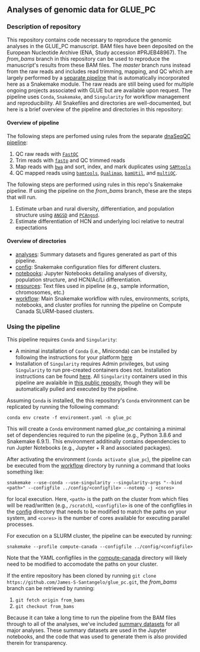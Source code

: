 ## Analyses of genomic data for GLUE_PC

### Description of repository

This repository contains code necessary to reproduce the genomic analyses in the GLUE_PC manuscript. BAM files have been deposited on the European Nucleotide Archive (ENA, Study accession #PRJEB48967). The *from_bams* branch in this repository can be used to reproduce the manuscript's results from these BAM files. The _master_ branch runs instead from the raw reads and includes read trimming, mapping, and QC which are largely performed by a [separate pipeline](https://github.com/James-S-Santangelo/glue_dnaSeqQC) that is automatically incorporated here as a Snakemake module. The raw reads are still being used for multiple ongoing projects associated with GLUE but are available upon request. The pipeline uses `Conda`, `Snakemake`, and `Singularity` for workflow management and reproducibility. All Snakefiles and directories are well-documented, but here is a brief overview of the pipeline and directories in this repository:

#### Overview of pipeline

The following steps are perfomed using rules from the separate [dnaSeqQC pipeline](https://github.com/James-S-Santangelo/glue_dnaSeqQC):

1. QC raw reads with [`FastQC`](https://github.com/s-andrews/FastQC)
2. Trim reads with [`fastp`](https://github.com/OpenGene/fastp) and QC trimmed reads
3. Map reads with [`bwa`](https://github.com/lh3/bwa) and sort, index, and mark duplicates using [`SAMtools`](https://github.com/samtools)
4. QC mapped reads using [`bamtools`](https://github.com/pezmaster31/bamtools), [`Qualimap`](http://qualimap.conesalab.org/), [`bamUtil`](https://github.com/statgen/bamUtil), and [`multiQC`](https://github.com/ewels/MultiQC).

The following steps are performed using rules in this repo's Snakemake pipeline. If using the pipeline on the *from_bams* branch, these are the steps that will run.

1. Estimate urban and rural diversity, differentiation, and population structure using [`ANGSD`](https://github.com/ANGSD/angsd) and [`PCAngsd`](https://github.com/Rosemeis/pcangsd).
2. Estimate differentiation of HCN and underlying loci relative to neutral expectations

#### Overview of directories

- [analyses](./analyses): Summary datasets and figures generated as part of this pipeline.
- [config](./config): Snakemake configuration files for different clusters.
- [notebooks](./notebooks): Jupyter Notebooks detailing analyses of diversity, population structure, and HCN/Ac/Li differentiation.
- [resources](./resources): Text files used in pipeline (e.g., sample information, chromosomes, etc.)
- [workflow](./workflow): Main Snakemake workflow with rules, environments, scripts, notebooks, and cluster profiles for running the pipeline on Compute Canada SLURM-based clusters.

### Using the pipeline

This pipeline requires `Conda` and `Singularity`:

- A minimal installation of `Conda` (i.e., Miniconda) can be installed by following the instructions for your platform [here](https://docs.conda.io/projects/conda/en/latest/user-guide/install/index.html)
- Installation of `Singularity` requires Admin privileges, but using `Singularity` to run pre-created containers does not. Installation instructions can be found [here](https://sylabs.io/guides/3.5/admin-guide/installation.html). All `Singularity` containers used in this pipeline are avalaible in [this public reposity](https://cloud.sylabs.io/library/james-s-santangelo), though they will be automatically pulled and executed by the pipeline. 

Assuming `Conda` is installed, the this repository's `Conda` environment can be replicated by running the following command:

`conda env create -f environment.yaml -n glue_pc`

This will create a `Conda` environment named _glue\_pc_ containing a minimal set of dependencies required to run the pipeline (e.g., Python 3.8.6 and Snakemake 6.9.1). This environment additinally contains dependencies to run Jupter Notebooks (e.g., Jupyter + R and associated packages).

After activating the environment (`conda activate glue_pc`), the pipeline can be executed from the [workflow](./workflow) directory by running a command that looks something like:

`snakemake --use-conda --use-singularity --singularity-args "--bind <path>" --configfile ../config/<configfile> --notemp -j <cores>`

for local execution. Here, `<path>` is the path on the cluster from which files will be read/written (e.g., `/scratch`), `<configfile>` is one of the configfiles in the [config](./config) directory that needs to be modified to match the paths on your system, and `<cores>` is the number of cores available for executing parallel processes. 

For execution on a SLURM cluster, the pipeline can be executed by running:

`snakemake --profile compute-canada --configfile ../config/<configfile>`

Note that the YAML configfiles in the [compute-canada](./workflow/compute-canada/) directory will likely need to be modified to accomodate the paths on your cluster.

If the entire repository has been cloned by running `git clone https://github.com/James-S-Santangelo/glue_pc.git`, the *from_bams* branch can be retrieved by running:

1. `git fetch origin from_bams`
2. `git checkout from_bams`

Because it can take a long time to run the pipeline from the BAM files through to all of the analyses, we've included [summary datasets](./analyses/tables/) for all major analyses. These summary datasets are used in the Jupyter notebooks, and the code that was used to generate them is also provided therein for transparency. 
